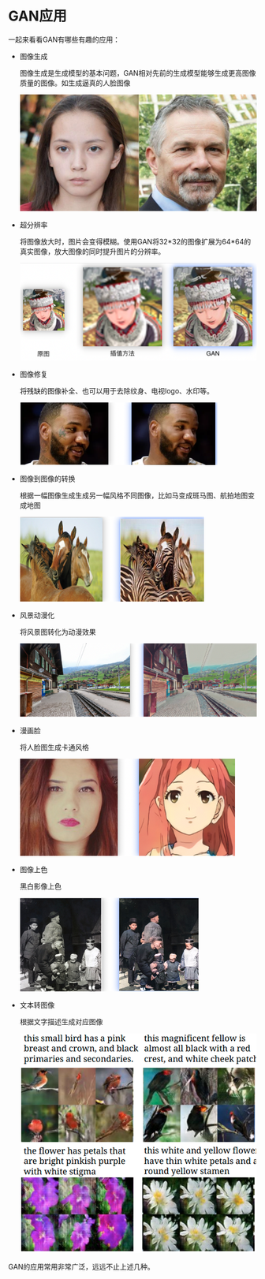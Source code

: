 # GAN应用

一起来看看GAN有哪些有趣的应用：

* 图像生成

  图像生成是生成模型的基本问题，GAN相对先前的生成模型能够生成更高图像质量的图像。如生成逼真的人脸图像

  ![](../../../images/generative_adversarial_network/gan_applications/y_1.png)

* 超分辨率

  将图像放大时，图片会变得模糊。使用GAN将32\*32的图像扩展为64\*64的真实图像，放大图像的同时提升图片的分辨率。

  ![](../../../images/generative_adversarial_network/gan_applications/y_2.png)

* 图像修复

  将残缺的图像补全、也可以用于去除纹身、电视logo、水印等。

  ![](../../../images/generative_adversarial_network/gan_applications/y_3.png)

* 图像到图像的转换

  根据一幅图像生成生成另一幅风格不同图像，比如马变成斑马图、航拍地图变成地图

  ![](../../../images/generative_adversarial_network/gan_applications/y_4.png)

* 风景动漫化

  将风景图转化为动漫效果

  ![](../../../images/generative_adversarial_network/gan_applications/y_5.png)

* 漫画脸

  将人脸图生成卡通风格

  ![](../../../images/generative_adversarial_network/gan_applications/y_6.png)

* 图像上色

  黑白影像上色

  ![](../../../images/generative_adversarial_network/gan_applications/y_7.png)

* 文本转图像

  根据文字描述生成对应图像

  ![](../../../images/generative_adversarial_network/gan_applications/y_8.png)


GAN的应用常用非常广泛，远远不止上述几种。
